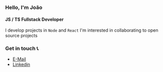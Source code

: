 ### Hello, I'm João

#### JS / TS Fullstack Developer

I develop projects in `Node` and `React`
I'm interested in collaborating to open source projects 

### Get in touch 📞
- <a href="mailto://joao.lothamer@gmail.com">E-Mail</a>
- <a href="https://www.linkedin.com/in/joao-lothamer/">Linkedin</a>
